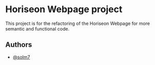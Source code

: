 
# Horiseon Webpage project

This project is for the refactoring of the Horiseon Webpage for more semantic and functional code.


## Authors

- [@solm7](https://github.com/solm7)

